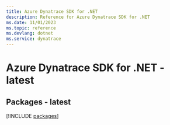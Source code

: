 ```yaml
---
title: Azure Dynatrace SDK for .NET
description: Reference for Azure Dynatrace SDK for .NET
ms.date: 11/01/2023
ms.topic: reference
ms.devlang: dotnet
ms.service: dynatrace
---
```

# Azure Dynatrace SDK for .NET - latest
## Packages - latest
[!INCLUDE [packages](dynatrace-index.md)]